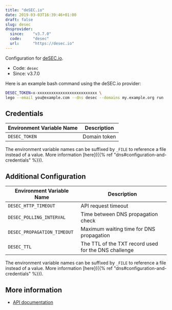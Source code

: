 ```yaml
---
title: "deSEC.io"
date: 2019-03-03T16:39:46+01:00
draft: false
slug: desec
dnsprovider:
  since:    "v3.7.0"
  code:     "desec"
  url:      "https://desec.io"
---
```


<!-- THIS DOCUMENTATION IS AUTO-GENERATED. PLEASE DO NOT EDIT. -->
<!-- providers/dns/desec/desec.toml -->
<!-- THIS DOCUMENTATION IS AUTO-GENERATED. PLEASE DO NOT EDIT. -->


Configuration for [deSEC.io](https://desec.io).


<!--more-->

- Code: `desec`
- Since: v3.7.0


Here is an example bash command using the deSEC.io provider:

```bash
DESEC_TOKEN=x-xxxxxxxxxxxxxxxxxxxxxxxxxx \
lego --email you@example.com --dns desec --domains my.example.org run
```




## Credentials

| Environment Variable Name | Description |
|-----------------------|-------------|
| `DESEC_TOKEN` | Domain token |

The environment variable names can be suffixed by `_FILE` to reference a file instead of a value.
More information [here]({{% ref "dns#configuration-and-credentials" %}}).


## Additional Configuration

| Environment Variable Name | Description |
|--------------------------------|-------------|
| `DESEC_HTTP_TIMEOUT` | API request timeout |
| `DESEC_POLLING_INTERVAL` | Time between DNS propagation check |
| `DESEC_PROPAGATION_TIMEOUT` | Maximum waiting time for DNS propagation |
| `DESEC_TTL` | The TTL of the TXT record used for the DNS challenge |

The environment variable names can be suffixed by `_FILE` to reference a file instead of a value.
More information [here]({{% ref "dns#configuration-and-credentials" %}}).




## More information

- [API documentation](https://desec.readthedocs.io/en/latest/)

<!-- THIS DOCUMENTATION IS AUTO-GENERATED. PLEASE DO NOT EDIT. -->
<!-- providers/dns/desec/desec.toml -->
<!-- THIS DOCUMENTATION IS AUTO-GENERATED. PLEASE DO NOT EDIT. -->
